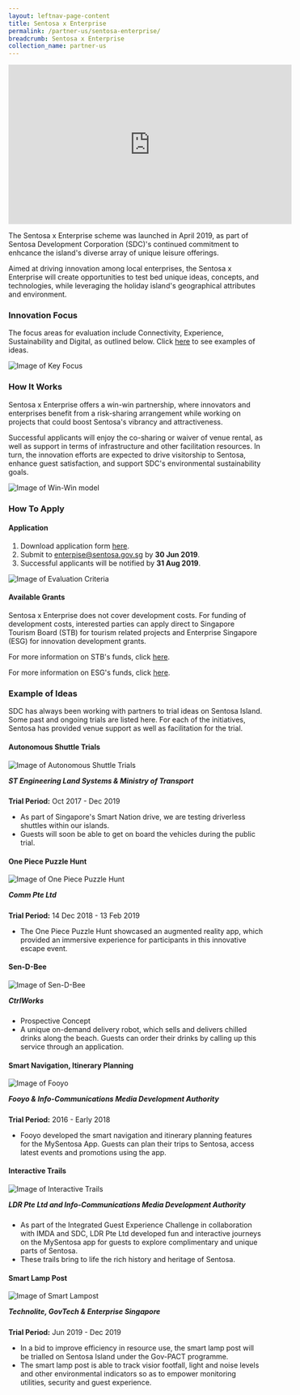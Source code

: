 ```yaml
---
layout: leftnav-page-content
title: Sentosa x Enterprise
permalink: /partner-us/sentosa-enterprise/
breadcrumb: Sentosa x Enterprise
collection_name: partner-us
---
```


<style>
@media only screen and (min-width: 769px) {
   .reverse-row-order{
     flex-direction:row-reverse;
   }
}
</style>

<div class="bp-youtube">
  <iframe width="560" height="315" src="https://www.youtube.com/embed/mHbNxeorbvo" frameborder="0" allow="accelerometer; autoplay; encrypted-media; gyroscope; picture-in-picture" allowfullscreen></iframe>
</div>

The Sentosa x Enterprise scheme was launched in April 2019, as part of Sentosa Development Corporation (SDC)'s continued commitment to enhcance the island's diverse array of unique leisure offerings.

Aimed at driving innovation among local enterprises, the Sentosa x Enterprise will create opportunities to test bed unique ideas, concepts, and technologies, while leveraging the holiday island's geographical attributes and environment.

### Innovation Focus
The focus areas for evaluation include Connectivity, Experience, Sustainability and Digital, as outlined below. Click <a href="#example-of-ideas">here</a> to see examples of ideas.

![Image of Key Focus](/images/partner-us/enterprise/inov_focus.png)


### How It Works

 Sentosa x Enterprise offers a win-win partnership, where innovators and enterprises benefit from a risk-sharing arrangement while working on projects that could boost Sentosa's vibrancy and attractiveness.

Successful applicants will enjoy the co-sharing or waiver of venue rental, as well as support in terms of infrastructure and other facilitation resources. In turn, the innovation efforts are expected to drive visitorship to Sentosa, enhance guest satisfaction, and support SDC's environmental sustainability goals. 

![Image of Win-Win model](/images/partner-us/enterprise/win_win.png)


### How To Apply

#### Application

<div class="row">
	<div class="col is-6">
        <p>
            <ol>
                <li>Download application form <a href="/resources/extra/enterprise/Sentosa-x-Enterprise-Application-Form.pdf">here</a>.</li>
                <li>Submit to <a href="mailto:enterprise@sentosa.gov.sg">enterpise@sentosa.gov.sg</a> by <strong>30 Jun 2019</strong>.</li>
                <li>Successful applicants will be notified by <strong>31 Aug 2019</strong>.</li>
            </ol>
		</p>
	</div>
     <div class="col is-offset-1 is-5">
		<figure style="margin:0;">
			<img src="/images/partner-us/enterprise/eval_crit.png" alt="Image of Evaluation Criteria"/>
		</figure>
	</div>
</div>

#### Available Grants

Sentosa x Enterprise does not cover development costs. For funding of development costs, interested parties can apply direct to Singapore Tourism Board (STB) for tourism related projects and Enterprise Singapore (ESG) for innovation development grants.

For more information on STB's funds, click <a href="https://www.stb.gov.sg/content/stb/en/assistance-and-licensing/grants-overview.html">here</a>.

For more information on ESG's funds, click <a href="https://www.enterprisesg.gov.sg/financial-assistance/grants">here</a>. 

### Example of Ideas
SDC has always been working with partners to trial ideas on Sentosa Island. Some past and ongoing trials are listed here. For each of the initiatives, Sentosa has provided venue support as well as facilitation for the trial. 



<h4>Autonomous Shuttle Trials</h4>
<div class="row reverse-row-order">
  <div class="col is-offset-1 is-5">
    <figure style="margin:0;">
      <img src="/images/partner-us/enterprise/auto_shuttle.jpg" alt="Image of Autonomous Shuttle Trials"/>
    </figure>
  </div>
  <div class="col is-6">
    <p>
    <h5 style="margin-top:0;">ST Engineering Land Systems & Ministry of Transport</h5>
    <strong>Trial Period:</strong> Oct 2017 - Dec 2019
    <ul>
      <li>As part of Singapore's Smart Nation drive, we are testing driverless shuttles within our islands. </li>
      <li>Guests will soon be able to get on board the vehicles during the public trial.</li>
    </ul>
    </p>
  </div>
</div>
<h4>One Piece Puzzle Hunt</h4>
<div class="row">
  <div class="col is-5">
    <figure style="margin:0;">
      <img src="/images/partner-us/enterprise/one_piece.png" alt="Image of One Piece Puzzle Hunt"/>
    </figure>
  </div>
  <div class="col is-offset-1 is-6">
    <p>
    <h5 style="margin-top:0;">Comm Pte Ltd</h5>
    <strong>Trial Period:</strong> 14 Dec 2018 - 13 Feb 2019
    <ul>
      <li>The One Piece Puzzle Hunt showcased an augmented reality app, which provided an immersive experience for participants in this innovative escape event.</li>
    </ul>
    </p>
  </div>
</div>
<h4>Sen-D-Bee</h4>
<div class="row reverse-row-order">
  <div class="col is-offset-1 is-5">
    <figure style="margin:0;">
      <img src="/images/partner-us/enterprise/sen_d_bee.png" alt="Image of Sen-D-Bee"/>
    </figure>
  </div>
  <div class="col is-6">
    <p>
    <h5 style="margin-top:0;">CtrlWorks</h5>
    <ul>
      <li>Prospective Concept</li>
      <li>A unique on-demand delivery robot, which sells and delivers chilled drinks along the beach. Guests can order their drinks by calling up this service through an application.</li>
    </ul>
    </p>
  </div>
</div>
<h4>Smart Navigation, Itinerary Planning</h4>
<div class="row">
  <div class="col is-5">
    <figure style="margin:0;">
      <img src="/images/partner-us/enterprise/fooyo.png" alt="Image of Fooyo"/>
    </figure>
  </div>
  <div class="col is-offset-1 is-6">
    <p>
    <h5 style="margin-top:0;">Fooyo & Info-Communications Media Development Authority</h5>
    <strong>Trial Period:</strong> 2016 - Early 2018
    <ul>
      <li>Fooyo developed the smart navigation and itinerary planning features for the MySentosa App. Guests can plan their trips to Sentosa, access latest events and promotions using the app.</li>
    </ul>
    </p>
  </div>
</div>
<h4>Interactive Trails</h4>
<div class="row reverse-row-order">
  <div class="col is-offset-1 is-5">
    <figure style="margin:0;">
      <img src="/images/partner-us/enterprise/interactive_trails.jpg" alt="Image of Interactive Trails"/>
    </figure>
  </div>
  <div class="col is-6">
    <p>
    <h5 style="margin-top:0">LDR Pte Ltd and Info-Communications Media Development Authority</h5>
    <ul>
      <li>As part of the Integrated Guest Experience Challenge in collaboration with IMDA and SDC, LDR Pte Ltd developed fun and interactive journeys on the MySentosa app for guests to explore complimentary and unique parts of Sentosa.</li>
      <li>These trails bring to life the rich history and heritage of Sentosa.</li>
    </ul>
    </p>
  </div>
</div>
<h4>Smart Lamp Post</h4>
<div class="row">
  <div class="col is-5">
    <figure style="margin:0;">
      <img src="/images/partner-us/enterprise/smart_lampost.png" alt="Image of Smart Lampost"/>
    </figure>
  </div>
  <div class="col is-offset-1 is-6">
    <p>
    <h5 style="margin-top:0;">Technolite, GovTech & Enterprise Singapore</h5>
    <strong>Trial Period:</strong> Jun 2019 - Dec 2019
    <ul>
      <li>In a bid to improve efficiency in resource use, the smart lamp post will be trialled on Sentosa Island under the Gov-PACT programme.</li>
      <li>The smart lamp post is able to track visior footfall, light and noise levels and other environmental indicators so as to empower monitoring utilities, security and guest experience.</li>
    </ul>
    </p>
  </div>
</div>

